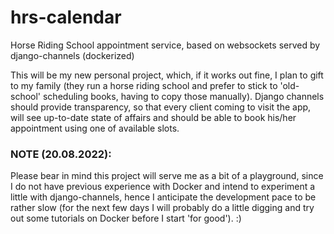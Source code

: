 # hrs-calendar
Horse Riding School appointment service, based on websockets served by django-channels (dockerized)

This will be my new personal project, which, if it works out fine, I plan to gift to my family (they run a horse riding school and prefer to stick to 'old-school' scheduling books, having to copy those manually). Django channels should provide transparency, so that every client coming to visit the app, will see up-to-date state of affairs and should be able to book his/her appointment using one of available slots.


### NOTE (20.08.2022):
Please bear in mind this project will serve me as a bit of a playground, since I do not have previous experience with Docker and intend to experiment a little with django-channels, hence I anticipate the development pace to be rather slow (for the next few days I will probably do a little digging and try out some tutorials on Docker before I start 'for good'). :)
